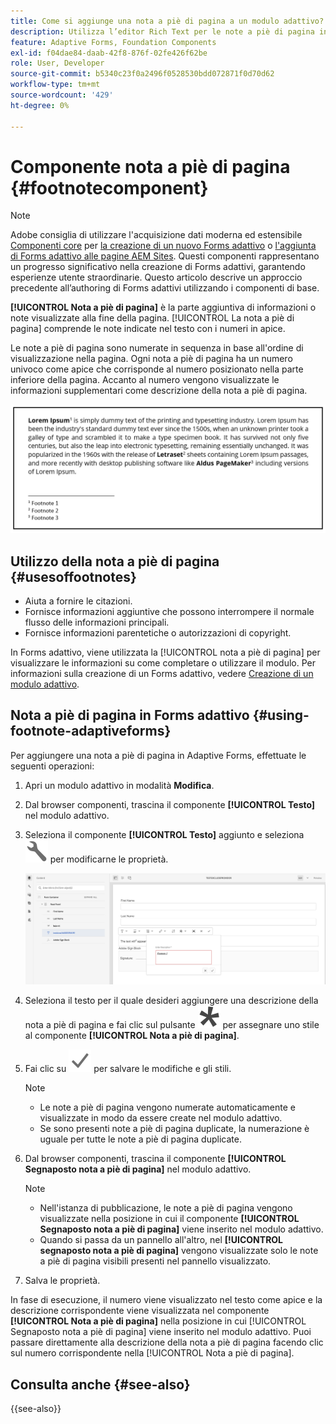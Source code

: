 ```yaml
---
title: Come si aggiunge una nota a piè di pagina a un modulo adattivo?
description: Utilizza l’editor Rich Text per le note a piè di pagina in un modulo adattivo.
feature: Adaptive Forms, Foundation Components
exl-id: f04dae84-daab-42f8-876f-02fe426f62be
role: User, Developer
source-git-commit: b5340c23f0a2496f0528530bdd072871f0d70d62
workflow-type: tm+mt
source-wordcount: '429'
ht-degree: 0%

---
```


# Componente nota a piè di pagina {#footnotecomponent}

>[!NOTE]
>
> Adobe consiglia di utilizzare l&#39;acquisizione dati moderna ed estensibile [Componenti core](https://experienceleague.adobe.com/docs/experience-manager-core-components/using/adaptive-forms/introduction.html?lang=it) per [la creazione di un nuovo Forms adattivo](/help/forms/creating-adaptive-form-core-components.md) o [l&#39;aggiunta di Forms adattivo alle pagine AEM Sites](/help/forms/create-or-add-an-adaptive-form-to-aem-sites-page.md). Questi componenti rappresentano un progresso significativo nella creazione di Forms adattivi, garantendo esperienze utente straordinarie. Questo articolo descrive un approccio precedente all’authoring di Forms adattivi utilizzando i componenti di base.

**[!UICONTROL Nota a piè di pagina]** è la parte aggiuntiva di informazioni o note visualizzate alla fine della pagina. [!UICONTROL La nota a piè di pagina] comprende le note indicate nel testo con i numeri in apice.

Le note a piè di pagina sono numerate in sequenza in base all&#39;ordine di visualizzazione nella pagina. Ogni nota a piè di pagina ha un numero univoco come apice che corrisponde al numero posizionato nella parte inferiore della pagina. Accanto al numero vengono visualizzate le informazioni supplementari come descrizione della nota a piè di pagina.

![Descrizione nota](/help/forms/assets/footnote_description.png)


## Utilizzo della nota a piè di pagina {#usesoffootnotes}

* Aiuta a fornire le citazioni.
* Fornisce informazioni aggiuntive che possono interrompere il normale flusso delle informazioni principali.
* Fornisce informazioni parentetiche o autorizzazioni di copyright.

In Forms adattivo, viene utilizzata la [!UICONTROL nota a piè di pagina] per visualizzare le informazioni su come completare o utilizzare il modulo. Per informazioni sulla creazione di un Forms adattivo, vedere [Creazione di un modulo adattivo](https://experienceleague.adobe.com/docs/experience-manager-cloud-service/content/forms/create-an-adaptive-form/create-an-adaptive-form-on-forms-cs/creating-adaptive-form.html).

## Nota a piè di pagina in Forms adattivo {#using-footnote-adaptiveforms}

Per aggiungere una nota a piè di pagina in Adaptive Forms, effettuate le seguenti operazioni:
1. Apri un modulo adattivo in modalità **Modifica**.
1. Dal browser componenti, trascina il componente **[!UICONTROL Testo]** nel modulo adattivo.
1. Seleziona il componente **[!UICONTROL Testo]** aggiunto e seleziona ![cmppr](assets/configure-icon.svg) per modificarne le proprietà.

   ![Nota a piè di pagina in Forms adattivo](/help/forms/assets/footnote_rte.png)

1. Seleziona il testo per il quale desideri aggiungere una descrizione della nota a piè di pagina e fai clic sul pulsante ![stella](/help/forms/assets/asterisk.svg) per assegnare uno stile al componente **[!UICONTROL Nota a piè di pagina]**.

1. Fai clic su ![check](/help/forms/assets/save_icon.svg) per salvare le modifiche e gli stili.

   >[!NOTE]
   >
   >* Le note a piè di pagina vengono numerate automaticamente e visualizzate in modo da essere create nel modulo adattivo.
   >* Se sono presenti note a piè di pagina duplicate, la numerazione è uguale per tutte le note a piè di pagina duplicate.

1. Dal browser componenti, trascina il componente **[!UICONTROL Segnaposto nota a piè di pagina]** nel modulo adattivo.
   >[!NOTE]
   >
   >* Nell&#39;istanza di pubblicazione, le note a piè di pagina vengono visualizzate nella posizione in cui il componente **[!UICONTROL Segnaposto nota a piè di pagina]** viene inserito nel modulo adattivo.
   >* Quando si passa da un pannello all&#39;altro, nel **[!UICONTROL segnaposto nota a piè di pagina]** vengono visualizzate solo le note a piè di pagina visibili presenti nel pannello visualizzato.

1. Salva le proprietà.

In fase di esecuzione, il numero viene visualizzato nel testo come apice e la descrizione corrispondente viene visualizzata nel componente **[!UICONTROL Nota a piè di pagina]** nella posizione in cui [!UICONTROL Segnaposto nota a piè di pagina] viene inserito nel modulo adattivo. Puoi passare direttamente alla descrizione della nota a piè di pagina facendo clic sul numero corrispondente nella [!UICONTROL Nota a piè di pagina].


## Consulta anche {#see-also}

{{see-also}}